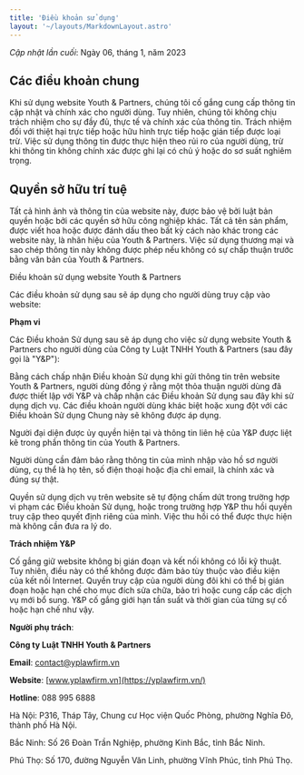 ```yaml
---
title: 'Điều khoản sử dụng'
layout: '~/layouts/MarkdownLayout.astro'
---
```


_Cập nhật lần cuối_: Ngày 06, tháng 1, năm 2023

## Các điều khoản chung

 Khi sử dụng website Youth & Partners, chúng tôi cố gắng cung cấp thông tin cập nhật và chính xác cho người dùng. Tuy nhiên, chúng tôi không chịu trách nhiệm cho sự đầy đủ, thực tế và chính xác của thông tin. Trách nhiệm đối với thiệt hại trực tiếp hoặc hữu hình trực tiếp hoặc gián tiếp được loại trừ. Việc sử dụng thông tin được thực hiện theo rủi ro của người dùng, trừ khi thông tin không chính xác được ghi lại có chủ ý hoặc do sơ suất nghiêm trọng.

## Quyền sở hữu trí tuệ

 Tất cả hình ảnh và thông tin của website này, được bảo vệ bởi luật bản quyền hoặc bởi các quyền sở hữu công nghiệp khác. Tất cả tên sản phẩm, được viết hoa hoặc được đánh dấu theo bất kỳ cách nào khác trong các website này, là nhãn hiệu của Youth & Partners. Việc sử dụng thương mại và sao chép thông tin này không được phép nếu không có sự chấp thuận trước bằng văn bản của Youth & Partners.

Điều khoản sử dụng website Youth & Partners 

Các điều khoản sử dụng sau sẽ áp dụng cho người dùng truy cập vào website:

**Phạm vi**

 Các Điều khoản Sử dụng sau sẽ áp dụng cho việc sử dụng website Youth & Partners cho người dùng của Công ty Luật TNHH Youth & Partners (sau đây gọi là "Y&P"):

Bằng cách chấp nhận Điều khoản Sử dụng khi gửi thông tin trên website Youth & Partners, người dùng đồng ý rằng một thỏa thuận người dùng đã được thiết lập với Y&P và chấp nhận các Điều khoản Sử dụng sau đây khi sử dụng dịch vụ. Các điều khoản người dùng khác biệt hoặc xung đột với các Điều khoản Sử dụng Chung này sẽ không được áp dụng.

Người đại diện được ủy quyền hiện tại và thông tin liên hệ của Y&P được liệt kê trong phần thông tin của Youth & Partners.

Người dùng cần đảm bảo rằng thông tin của mình nhập vào hồ sơ người dùng, cụ thể là họ tên, số điện thoại hoặc địa chỉ email, là chính xác và đúng sự thật.

Quyền sử dụng dịch vụ trên website sẽ tự động chấm dứt trong trường hợp vi phạm các Điều khoản Sử dụng, hoặc trong trường hợp Y&P thu hồi quyền truy cập theo quyết định riêng của mình. Việc thu hồi có thể được thực hiện mà không cần đưa ra lý do.

**Trách nhiệm Y&P** 

Cố gắng giữ website không bị gián đoạn và kết nối không có lỗi kỹ thuật. Tuy nhiên, điều này có thể không được đảm bảo tùy thuộc vào điều kiện của kết nối Internet. Quyền truy cập của người dùng đôi khi có thể bị gián đoạn hoặc hạn chế cho mục đích sửa chữa, bảo trì hoặc cung cấp các dịch vụ mới bổ sung. Y&P cố gắng giới hạn tần suất và thời gian của từng sự cố hoặc hạn chế như vậy.

**Người phụ trách**:

**Công ty Luật TNHH Youth & Partners**

**Email**: contact@yplawfirm.vn

**Website**: [www.yplawfirm.vn](https://yplawfirm.vn/)

**Hotline**: 088 995 6888

Hà Nội: P316, Tháp Tây, Chung cư Học viện Quốc Phòng, phường Nghĩa Đô, thành phố Hà Nội.

Bắc Ninh: Số 26 Đoàn Trần Nghiệp, phường Kinh Bắc, tỉnh Bắc Ninh.

Phú Thọ: Số 170, đường Nguyễn Văn Linh, phường Vĩnh Phúc, tỉnh Phú Thọ.
